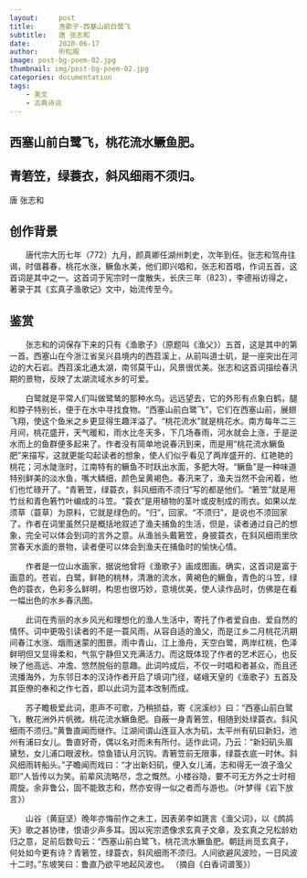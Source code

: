 ```yaml
---
layout:     post
title:      渔歌子·西塞山前白鹭飞
subtitle:   唐 张志和
date:       2020-06-17
author:     听松阁
image: post-bg-poem-02.jpg
thumbnail: img/post-bg-poem-02.jpg
categories: documentation
tags:
    - 美文
    - 古典诗词
---
```


## 西塞山前白鹭飞，桃花流水鳜鱼肥。
## 青箬笠，绿蓑衣，斜风细雨不须归。

唐 张志和

## 创作背景

　　唐代宗大历七年（772）九月，颜真卿任湖州刺史，次年到任。张志和驾舟往谒，时值暮春，桃花水涨，鳜鱼水美，他们即兴唱和，张志和首唱，作词五首，这首词是其中之一。这首词于宪宗时一度散失，长庆三年（823），李德裕访得之，著录于其《玄真子渔歌记》文中，始流传至今。



## 鉴赏

　　张志和的词保存下来的只有《渔歌子》（原题叫《渔父》）五首，这是其中的第一首。西塞山在今浙江省吴兴县境内的西苕溪上，从前叫道士矶，是一座突出在河边的大石岩。西苕溪北通太湖，南邻莫干山，风景很优美。张志和这首词描绘春汛期的景物，反映了太湖流域水乡的可爱。

　　白鹭就是平常人们叫做鹭鸶的那种水鸟。远远望去，它的外形有点象白鹤，腿和脖子特别长，便于在水中寻找食物。“西塞山前白鹭飞”，它们在西塞山前，展翅飞翔，使这个鱼米之乡更显得生趣洋溢了。“桃花流水”就是桃花水。南方每年二三月间，桃花盛开，天气暖和，雨水比冬天多，下几场春雨，河水就会上涨，于是逆水而上的鱼群便多起来了。作者没有简单地说春汛到来，而是用“桃花流水鳜鱼肥”来描写，这就更能勾起读者的想象，使人们似乎看见了两岸盛开的、红艳艳的桃花；河水陡涨时，江南特有的鳜鱼不时跃出水面，多肥大呀。“鳜鱼”是一种味道特别鲜美的淡水鱼，嘴大鳞细，颜色呈黄褐色。春汛来了，渔夫当然不会闲着，他们也忙碌开了。“青箬笠，绿蓑衣，斜风细雨不须归”写的都是他们。“箬笠”就是用竹丝和青色箬竹叶编成的斗笠。“蓑衣”是用植物的茎叶或皮制成的雨衣。如果以龙须草（蓑草）为原料，它就是绿色的。“归”，回家。“不须归”，是说也不须回家了。作者在词里虽然只是概括地叙述了渔夫捕鱼的生活，但是，读者通过自己的想象，完全可以体会到词的言外之意。从渔翁头戴箬笠，身披蓑衣，在斜风细雨里欣赏春天水面的景物，读者便可以体会到渔夫在捕鱼时的愉快心情。

　　作者是一位山水画家，据说他曾将《渔歌子》画成图画。确实，这首词是富于画意的。苍岩，白鹭，鲜艳的桃林，清澈的流水，黄褐色的鳜鱼，青色的斗笠，绿色的蓑衣，色彩多么鲜明，构思也很巧妙，意境优美，使人读作品时，仿佛是在看一幅出色的水乡春汛图。

　　此词在秀丽的水乡风光和理想化的渔人生活中，寄托了作者爱自由、爱自然的情怀。词中更吸引读者的不是一蓑风雨，从容自适的渔父，而是江乡二月桃花汛期间春江水涨、烟雨迷蒙的图景。雨中青山，江上渔舟，天空白鹭，两岸红桃，色泽鲜明但又显得柔和，气氛宁静但又充满活力。而这既体现了作者的艺术匠心，也反映了他高远、冲澹、悠然脱俗的意趣。此词吟成后，不仅一时唱和者甚众，而且还流播海外，为东邻日本的汉诗作者开启了填词门径，嵯峨天皇的《渔歌子》五首及其臣僚的奉和之作七首，即以此词为蓝本改制而成。

　　苏子瞻极爱此词，患声不可歌，乃稍损益，寄《浣溪纱》曰：“西塞山前白鹭飞，散花洲外片帆微。桃花流水鳜鱼肥。自蔽一身青箬笠，相随到处绿蓑衣。斜风细雨不须归。”黄鲁直闻而继作。江湖间谓山连亘入水为矶，太平州有矶曰新妇，池州有浦曰女儿。鲁直好奇，偶以名对而未有所付。适作此词，乃云：“新妇矶头眉黛愁，女儿浦口眼波秋。惊鱼错认月沉钩。青箬笠前无限事，绿蓑衣底一时休。斜风细雨转船头。”子瞻闻而戏曰：“才出新妇矶，便入女儿浦，志和得无一浪子渔父耶!”人皆传以为笑。前辈风流略尽，念之慨然。小楼谷隐，要不可无方外之士时相周旋。余非鲁公，固不能致志和，然亦安得一似之者而与游也。（叶梦得《岩下放言》）

　　山谷（黄庭坚）晚年亦悔前作之未工，因表弟李如篪言《渔父词》，以《鹧鸪天》歌之甚协律，恨语少声多耳。因以宪宗遗像求玄真子文章，及玄真之兄松龄劝归之意，足前后数句云：“西塞山前白鹭飞，桃花流水鳜鱼肥。朝廷尚觅玄真子，何处如今更有诗？青箬笠，绿蓑衣，斜风细雨不须归。人间欲避风波险，一日风波十二时。”东坡笑曰：鲁直乃欲平地起风波也。 （摘自《白香词谱笺》）
